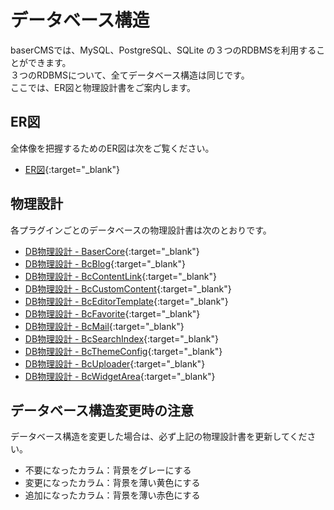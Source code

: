 # データベース構造

baserCMSでは、MySQL、PostgreSQL、SQLite の３つのRDBMSを利用することができます。  
３つのRDBMSについて、全てデータベース構造は同じです。  
ここでは、ER図と物理設計書をご案内します。

## ER図
全体像を把握するためのER図は次をご覧ください。

- [ER図](https://docs.google.com/presentation/d/1m8jAImToxjexulMhBlad6o0MUbRvpJ5r3Md-bdJztSA/edit){:target="_blank"}

## 物理設計
各プラグインごとのデータベースの物理設計書は次のとおりです。

- [DB物理設計 - BaserCore](https://docs.google.com/spreadsheets/d/14qZGiGmdpBBIdF6Xh7EaQpkQ7HS0lCeLBGX-ZqWzFVE/edit){:target="_blank"}
- [DB物理設計 - BcBlog](https://docs.google.com/spreadsheets/d/1zSB8Vzkk__WIrL4Y_RTIdPG6Z6hGTLmWofA4pzwqNQc/edit){:target="_blank"}
- [DB物理設計 - BcContentLink](https://docs.google.com/spreadsheets/d/1DvyIhpxuxqjBz7BlCdb6VRpkJ6ZcLeXgdHiKPFUAQag/edit#gid=1883763194){:target="_blank"}
- [DB物理設計 - BcCustomContent](https://docs.google.com/spreadsheets/d/1r1mTgK3XFFz7p5tYzqaKdwrMnVD4nv7-7TvgkI9B6EU/edit#gid=2143048281){:target="_blank"}
- [DB物理設計 - BcEditorTemplate](https://docs.google.com/spreadsheets/d/1SCBdFBd6eDiw7AqHUEVm3PDq62IKxYevBj9sFIu7Bbo/edit#gid=887629605){:target="_blank"}
- [DB物理設計 - BcFavorite](https://docs.google.com/spreadsheets/d/1Xz33AXQRcLW_4nZ_RJmG4vmeFbure-ZKlBvn8l9ToDE/edit#gid=1909689365){:target="_blank"}
- [DB物理設計 - BcMail](https://docs.google.com/spreadsheets/d/1GD5JoFF2u-2KZPPNKL8HjYG2obNxFO-ES8n2gh-_d5E/edit){:target="_blank"}
- [DB物理設計 - BcSearchIndex](https://docs.google.com/spreadsheets/d/13yGaLSTl2FPNMLpo5Ynjqus7WVgBjKphEDdfOmKm5Uk/edit#gid=860519364){:target="_blank"}
- [DB物理設計 - BcThemeConfig](https://docs.google.com/spreadsheets/d/1r5qzxcO9-o3JaJOnQp9lkiV8DDTWJA87e8oWCMPx78I/edit#gid=368835457){:target="_blank"}
- [DB物理設計 - BcUploader](https://docs.google.com/spreadsheets/d/1hIQRwjeigugsgJGMkf8PvGjOIf8dHDfug6HmEE3h1aM/edit){:target="_blank"}
- [DB物理設計 - BcWidgetArea](https://docs.google.com/spreadsheets/d/1BvSNG0VfveQbQzMhLCiqDlYi74V9pb7fBMhN-CUNuL0/edit#gid=301511858){:target="_blank"}


## データベース構造変更時の注意

データベース構造を変更した場合は、必ず上記の物理設計書を更新してください。

- 不要になったカラム：背景をグレーにする
- 変更になったカラム：背景を薄い黄色にする
- 追加になったカラム：背景を薄い赤色にする
